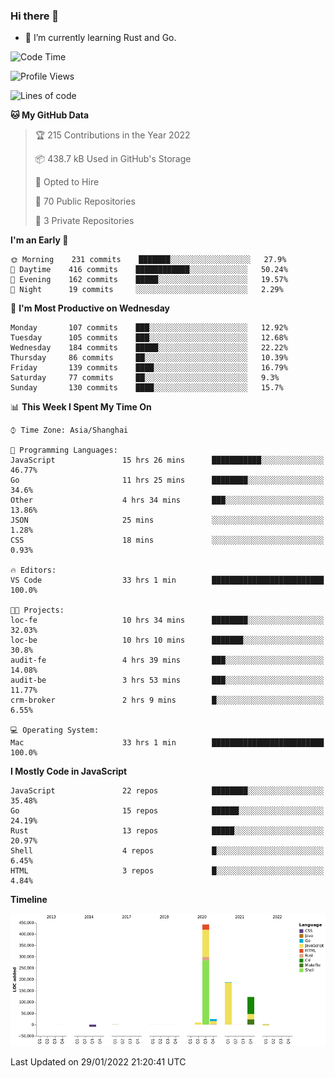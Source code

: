 ### Hi there 👋

- 🌱 I’m currently learning Rust and Go.

<!--START_SECTION:waka-->
![Code Time](http://img.shields.io/badge/Code%20Time-180%20hrs%2041%20mins-blue)

![Profile Views](http://img.shields.io/badge/Profile%20Views-0-blue)

![Lines of code](https://img.shields.io/badge/From%20Hello%20World%20I%27ve%20Written-781%20Thousand%20lines%20of%20code-blue)

**🐱 My GitHub Data** 

> 🏆 215 Contributions in the Year 2022
 > 
> 📦 438.7 kB Used in GitHub's Storage 
 > 
> 💼 Opted to Hire
 > 
> 📜 70 Public Repositories 
 > 
> 🔑 3 Private Repositories  
 > 
**I'm an Early 🐤** 

```text
🌞 Morning    231 commits    ███████░░░░░░░░░░░░░░░░░░   27.9% 
🌆 Daytime    416 commits    ████████████░░░░░░░░░░░░░   50.24% 
🌃 Evening    162 commits    █████░░░░░░░░░░░░░░░░░░░░   19.57% 
🌙 Night      19 commits     ░░░░░░░░░░░░░░░░░░░░░░░░░   2.29%

```
📅 **I'm Most Productive on Wednesday** 

```text
Monday       107 commits    ███░░░░░░░░░░░░░░░░░░░░░░   12.92% 
Tuesday      105 commits    ███░░░░░░░░░░░░░░░░░░░░░░   12.68% 
Wednesday    184 commits    █████░░░░░░░░░░░░░░░░░░░░   22.22% 
Thursday     86 commits     ██░░░░░░░░░░░░░░░░░░░░░░░   10.39% 
Friday       139 commits    ████░░░░░░░░░░░░░░░░░░░░░   16.79% 
Saturday     77 commits     ██░░░░░░░░░░░░░░░░░░░░░░░   9.3% 
Sunday       130 commits    ████░░░░░░░░░░░░░░░░░░░░░   15.7%

```


📊 **This Week I Spent My Time On** 

```text
⌚︎ Time Zone: Asia/Shanghai

💬 Programming Languages: 
JavaScript               15 hrs 26 mins      ███████████░░░░░░░░░░░░░░   46.77% 
Go                       11 hrs 25 mins      ████████░░░░░░░░░░░░░░░░░   34.6% 
Other                    4 hrs 34 mins       ███░░░░░░░░░░░░░░░░░░░░░░   13.86% 
JSON                     25 mins             ░░░░░░░░░░░░░░░░░░░░░░░░░   1.28% 
CSS                      18 mins             ░░░░░░░░░░░░░░░░░░░░░░░░░   0.93%

🔥 Editors: 
VS Code                  33 hrs 1 min        █████████████████████████   100.0%

🐱‍💻 Projects: 
loc-fe                   10 hrs 34 mins      ████████░░░░░░░░░░░░░░░░░   32.03% 
loc-be                   10 hrs 10 mins      ███████░░░░░░░░░░░░░░░░░░   30.8% 
audit-fe                 4 hrs 39 mins       ███░░░░░░░░░░░░░░░░░░░░░░   14.08% 
audit-be                 3 hrs 53 mins       ███░░░░░░░░░░░░░░░░░░░░░░   11.77% 
crm-broker               2 hrs 9 mins        █░░░░░░░░░░░░░░░░░░░░░░░░   6.55%

💻 Operating System: 
Mac                      33 hrs 1 min        █████████████████████████   100.0%

```

**I Mostly Code in JavaScript** 

```text
JavaScript               22 repos            ████████░░░░░░░░░░░░░░░░░   35.48% 
Go                       15 repos            ██████░░░░░░░░░░░░░░░░░░░   24.19% 
Rust                     13 repos            █████░░░░░░░░░░░░░░░░░░░░   20.97% 
Shell                    4 repos             █░░░░░░░░░░░░░░░░░░░░░░░░   6.45% 
HTML                     3 repos             █░░░░░░░░░░░░░░░░░░░░░░░░   4.84%

```


**Timeline**

![Chart not found](https://raw.githubusercontent.com/elton/elton/main/charts/bar_graph.png) 


 Last Updated on 29/01/2022 21:20:41 UTC
<!--END_SECTION:waka-->

<!--
**elton/elton** is a ✨ _special_ ✨ repository because its `README.md` (this file) appears on your GitHub profile.

Here are some ideas to get you started:

- 🔭 I’m currently working on ...
- 🌱 I’m currently learning ...
- 👯 I’m looking to collaborate on ...
- 🤔 I’m looking for help with ...
- 💬 Ask me about ...
- 📫 How to reach me: ...
- 😄 Pronouns: ...
- ⚡ Fun fact: ...
-->
